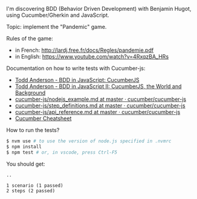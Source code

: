 I'm discovering BDD (Behavior Driven Development) with Benjamin Hugot, using Cucumber/Gherkin and JavaScript.

Topic: implement the "Pandemic" game.

Rules of the game:

- in French: http://lardj.free.fr/docs/Regles/pandemie.pdf
- in English: https://www.youtube.com/watch?v=4RxqzBA_HRs

Documentation on how to write tests with Cucumber-js:

- [Todd Anderson - BDD in JavaScript: CucumberJS](https://custardbelly.com/blog/blog-posts/2014/01/08/bdd-in-js-cucumberjs/index.html)
- [Todd Anderson - BDD in JavaScript II: CucumberJS, the World and Background](https://www.custardbelly.com/blog/blog-posts/2014/01/22/cucumberjs-world/index.html)
- [cucumber-js/nodejs_example.md at master · cucumber/cucumber-js](https://github.com/cucumber/cucumber-js/blob/master/docs/nodejs_example.md)
- [cucumber-js/step_definitions.md at master · cucumber/cucumber-js](https://github.com/cucumber/cucumber-js/blob/master/docs/support_files/step_definitions.md)
- [cucumber-js/api_reference.md at master · cucumber/cucumber-js](https://github.com/cucumber/cucumber-js/blob/master/docs/support_files/api_reference.md)
- [Cucumber Cheatsheet](https://gist.github.com/yuriiik/5728701)

How to run the tests?

```sh
$ nvm use # to use the version of node.js specified in .nvmrc
$ npm install
$ npm test # or, in vscode, press Ctrl-F5
```

You should get:

```
..

1 scenario (1 passed)
2 steps (2 passed)
```

